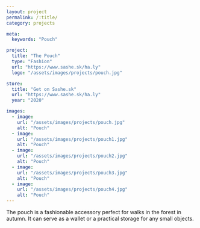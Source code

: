 ```yaml
---
layout: project
permalink: /:title/
category: projects

meta:
  keywords: "Pouch"

project:
  title: "The Pouch"
  type: "Fashion"
  url: "https://www.sashe.sk/ha.ly"
  logo: "/assets/images/projects/pouch.jpg"

store:
  title: "Get on Sashe.sk"
  url: "https://www.sashe.sk/ha.ly"
  year: "2020"

images:
  - image:
    url: "/assets/images/projects/pouch.jpg"
    alt: "Pouch"
  - image:
    url: "/assets/images/projects/pouch1.jpg"
    alt: "Pouch"
  - image:
    url: "/assets/images/projects/pouch2.jpg"
    alt: "Pouch"
  - image:
    url: "/assets/images/projects/pouch3.jpg"
    alt: "Pouch"
  - image:
    url: "/assets/images/projects/pouch4.jpg"
    alt: "Pouch"
---
```

<p>
  The pouch is a fashionable accessory perfect for walks in the forest in autumn.
  It can serve as a wallet or a practical storage for any small objects.
</p>

